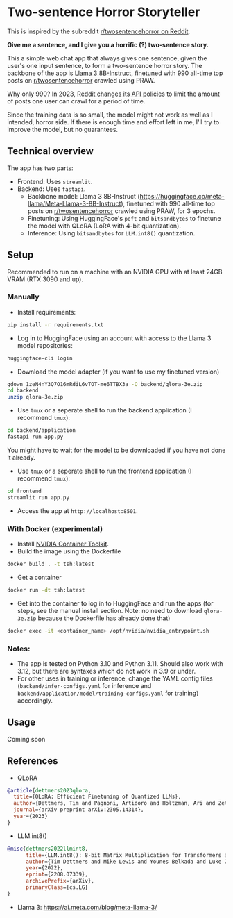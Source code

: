 # Two-sentence Horror Storyteller

This is inspired by the subreddit [r/twosentencehorror on Reddit](https://www.reddit.com/r/twosentencehorror).

**Give me a sentence, and I give you a horrific (?) two-sentence story.**

This a simple web chat app that always gives one sentence, given the user's one input sentence, to form a two-sentence horror story. The backbone of the app is [Llama 3 8B-Instruct](https://huggingface.co/meta-llama/Meta-Llama-3-8B-Instruct), finetuned with 990 all-time top posts on [r/twosentencehorror](https://www.reddit.com/r/twosentencehorror) crawled using PRAW.

Why only 990? In 2023, [Reddit changes its API policies](https://en.wikipedia.org/wiki/2023_Reddit_API_controversy) to limit the amount of posts one user can crawl for a period of time.

Since the training data is so small, the model might not work as well as I intended, horror side. If there is enough time and effort left in me, I'll try to improve the model, but no guarantees.

## Technical overview
The app has two parts:
- Frontend: Uses `streamlit`.
- Backend: Uses `fastapi`.
    - Backbone model: Llama 3 8B-Instruct (https://huggingface.co/meta-llama/Meta-Llama-3-8B-Instruct), finetuned with 990 all-time top posts on [r/twosentencehorror](https://www.reddit.com/r/twosentencehorror) crawled using PRAW, for 3 epochs.
    - Finetuning: Using HuggingFace's `peft` and `bitsandbytes` to finetune the model with QLoRA (LoRA with 4-bit quantization).
    - Inference: Using `bitsandbytes` for `LLM.int8()` quantization.

## Setup
Recommended to run on a machine with an NVIDIA GPU with at least 24GB VRAM (RTX 3090 and up).
### Manually
- Install requirements:
```bash
pip install -r requirements.txt
```
- Log in to HuggingFace using an account with access to the Llama 3 model repositories:
```bash
huggingface-cli login
```
- Download the model adapter (if you want to use my finetuned version)
```bash
gdown 1zeN4nY3Q7O16mRdiL6vTOT-me6TTBX3a -O backend/qlora-3e.zip
cd backend
unzip qlora-3e.zip
```
- Use `tmux` or a seperate shell to run the backend application (I recommend `tmux`):
```bash
cd backend/application
fastapi run app.py
```
You might have to wait for the model to be downloaded if you have not done it already.
- Use `tmux` or a seperate shell to run the frontend application (I recommend `tmux`):
```bash
cd frontend
streamlit run app.py
```
- Access the app at `http://localhost:8501`.
### With Docker (experimental)
- Install [NVIDIA Container Toolkit](https://docs.nvidia.com/datacenter/cloud-native/container-toolkit/latest/install-guide.html).
- Build the image using the Dockerfile
```bash
docker build . -t tsh:latest
```
- Get a container
```bash
docker run -dt tsh:latest
```

- Get into the container to log in to HuggingFace and run the apps (for steps, see the manual install section. Note: no need to download `qlora-3e.zip` because the Dockerfile has already done that)

```bash
docker exec -it <container_name> /opt/nvidia/nvidia_entrypoint.sh
```

### Notes:
- The app is tested on Python 3.10 and Python 3.11. Should also work with 3.12, but there are syntaxes which do not work in 3.9 or under.
- For other uses in training or inference, change the YAML config files (`backend/infer-configs.yaml` for inference and `backend/application/model/training-configs.yaml` for training) accordingly.

## Usage

Coming soon

## References
- QLoRA
```bibtex
@article{dettmers2023qlora,
  title={QLoRA: Efficient Finetuning of Quantized LLMs},
  author={Dettmers, Tim and Pagnoni, Artidoro and Holtzman, Ari and Zettlemoyer, Luke},
  journal={arXiv preprint arXiv:2305.14314},
  year={2023}
}
```
- LLM.int8()
```bibtex
@misc{dettmers2022llmint8,
      title={LLM.int8(): 8-bit Matrix Multiplication for Transformers at Scale},
      author={Tim Dettmers and Mike Lewis and Younes Belkada and Luke Zettlemoyer},
      year={2022},
      eprint={2208.07339},
      archivePrefix={arXiv},
      primaryClass={cs.LG}
}
```
- Llama 3: https://ai.meta.com/blog/meta-llama-3/